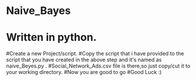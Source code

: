 # Naive_Bayes
# Written in python.
#Create a new Project/script.
#Copy the script that i have provided to the script that you have created in the above step and it's named as naive_Beyes.py .
#Social_Network_Ads.csv file is there,so just copy/cut it to your working directory.
#Now you are good to go
#Good Luck :)
